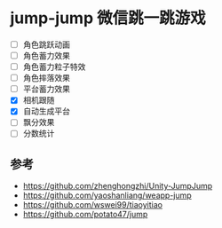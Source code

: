 # jump-jump 微信跳一跳游戏
- [ ] 角色跳跃动画
- [ ] 角色蓄力效果
- [ ] 角色蓄力粒子特效
- [ ] 角色摔落效果
- [ ] 平台蓄力效果
- [x] 相机跟随
- [x] 自动生成平台
- [ ] 飘分效果
- [ ] 分数统计

## 参考
- https://github.com/zhenghongzhi/Unity-JumpJump
- https://github.com/yaoshanliang/weapp-jump
- https://github.com/wswei99/tiaoyitiao
- https://github.com/potato47/jump